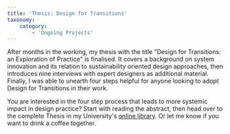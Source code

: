 ```yaml
---
title: 'Thesis: Design for Transitions'
taxonomy:
    category:
        - 'Ongoing Projects'
---
```


After months in the working, my thesis with the title "Design for Transitions: an Exploration of Practice" is finalised. It covers a background on system innovation and its relation to sustainability oriented design approaches, then introduces nine interviews with expert designers as additional material. Finally, I was able to unearth four steps helpful for anyone looking to adopt Design for Transitions in their work.

You are interested in the four step process that leads to more systemic impact in design practice? Start with reading the abstract, then head over to the complete Thesis in my University's [online library](http://urn.fi/URN:NBN:fi:aalto-201805312785). Or let me know if you want to drink a coffee together. 